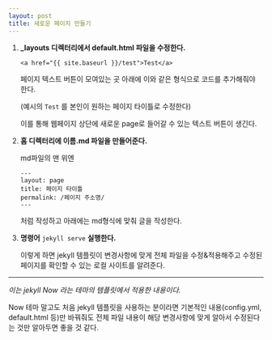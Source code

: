 ```yaml
---
layout: post
title: 새로운 페이지 만들기
---
```


1. **_layouts 디렉터리에서 default.html 파일을 수정한다.**

    `<a href="{{ site.baseurl }}/test">Test</a>`
    
    페이지 텍스트 버튼이 모여있는 곳 아래에 이와 같은 형식으로 코드를 추가해줘야 한다.

    (예시의 `Test` 를 본인이 원하는 페이지 타이틀로 수정한다)

    이를 통해 웹페이지 상단에 새로운 page로 들어갈 수 있는 텍스트 버튼이 생긴다.
    <br />

2. **홈 디렉터리에 이름.md 파일을 만들어준다.**

    md파일의 맨 위엔
    
    ```
    ---
    layout: page
    title: 페이지 타이틀
    permalink: /페이지 주소명/
    ---
    ```
    
    처럼 작성하고 아래에는 md형식에 맞춰 글을 작성한다.
    <br />

3. **명령어** `jekyll serve` **실행한다.**

    이렇게 하면 jekyll 템플릿이 변경사항에 맞게 전체 파일을 수정&적용해주고 수정된 페이지를 확인할 수 있는 로컬 사이트를 알려준다.

---

*이는 jekyll Now 라는 테마의 템플릿에서 적용한 내용이다.*

Now 테마 말고도 처음 jekyll 템플릿을 사용하는 분이라면 기본적인 내용(config.yml, default.html 등)만 바꿔줘도 전체 파일 내용이 해당 변경사항에 맞게 알아서 수정된다는 것만 알아두면 좋을 것 같다.
